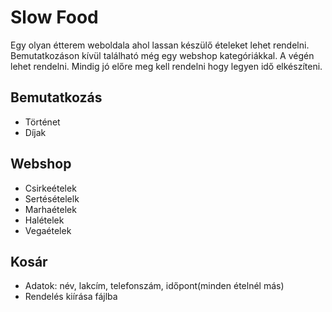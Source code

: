 # Slow Food

Egy olyan étterem weboldala ahol lassan készülő ételeket lehet rendelni. Bemutatkozáson kívül található még egy webshop kategóriákkal. A végén lehet rendelni. Mindig jó előre meg kell rendelni hogy legyen idő elkészíteni.

## Bemutatkozás
- Történet
- Díjak

## Webshop
- Csirkeételek
- Sertésételelk
- Marhaételek
- Halételek
- Vegaételek

## Kosár
- Adatok: név, lakcím, telefonszám, időpont(minden ételnél más)
- Rendelés kiírása fájlba
